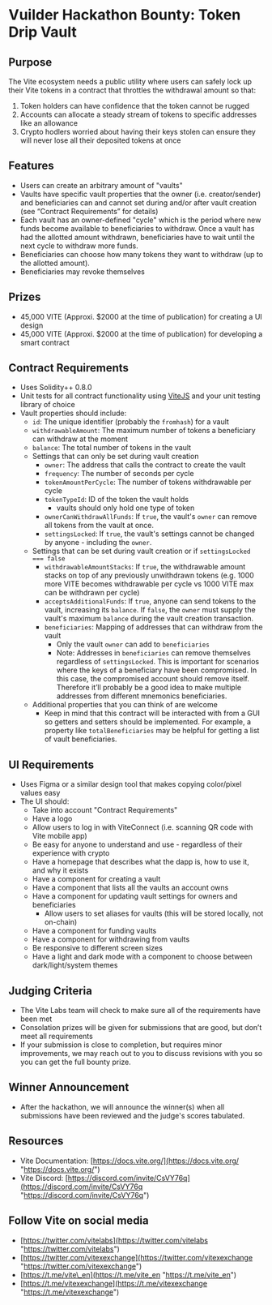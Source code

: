 # Vuilder Hackathon Bounty: Token Drip Vault

## Purpose

The Vite ecosystem needs a public utility where users can safely lock up their Vite tokens in a contract that throttles the withdrawal amount so that:
1. Token holders can have confidence that the token cannot be rugged
2. Accounts can allocate a steady stream of tokens to specific addresses like an allowance
3. Crypto hodlers worried about having their keys stolen can ensure they will never lose all their deposited tokens at once

## Features
- Users can create an arbitrary amount of "vaults"   
- Vaults have specific vault properties that the owner (i.e. creator/sender) and beneficiaries can and cannot set during and/or after vault creation (see “Contract Requirements” for details)   
- Each vault has an owner-defined "cycle" which is the period where new funds become available to beneficiaries to withdraw. Once a vault has had the allotted amount withdrawn, beneficiaries have to wait until the next cycle to withdraw more funds.
- Beneficiaries can choose how many tokens they want to withdraw (up to the allotted amount).
- Beneficiaries may revoke themselves

## Prizes
- 45,000 VITE (Approxi. $2000 at the time of publication) for creating a UI design   
- 45,000 VITE (Approxi. $2000 at the time of publication) for developing a smart contract

## Contract Requirements
- Uses Solidity++ 0.8.0   
- Unit tests for all contract functionality using [ViteJS](https://github.com/vitelabs/vite.js "https://github.com/vitelabs/vite.js") and your unit testing library of choice   
- Vault properties should include:
	- `id`: The unique identifier (probably the `fromhash`) for a vault   
	- `withdrawableAmount`: The maximum number of tokens a beneficiary can withdraw at the moment   
	- `balance`: The total number of tokens in the vault   
	- Settings that can only be set during vault creation
		- `owner`: The address that calls the contract to create the vault   
		- `frequency`: The number of seconds per cycle   
		- `tokenAmountPerCycle`: The number of tokens withdrawable per cycle   
		- `tokenTypeId`: ID of the token the vault holds
			- vaults should only hold one type of token       
		- `ownerCanWithdrawAllFunds`: If `true`, the vault's `owner` can remove all tokens from the vault at once.
		- `settingsLocked`: If `true`, the vault's settings cannot be changed by anyone - including the `owner`.    
	- Settings that can be set during vault creation or if `settingsLocked === false`
		- `withdrawableAmountStacks`: If `true`, the withdrawable amount stacks on top of any previously unwithdrawn tokens (e.g. 1000 more VITE becomes withdrawable per cycle vs 1000 VITE max can be withdrawn per cycle)   
		- `acceptsAdditionalFunds`: If `true`, anyone can send tokens to the vault, increasing its `balance`. If `false`, the `owner` must supply the vault's maximum `balance` during the vault creation transaction.
		- `beneficiaries`: Mapping of addresses that can withdraw from the vault
			- Only the vault `owner` can add to `beneficiaries`   
			- Note: Addresses in `beneficiaries` can remove themselves regardless of `settingsLocked`. This is important for scenarios where the keys of a beneficiary have been compromised. In this case, the compromised account should remove itself. Therefore it’ll probably be a good idea to make multiple addresses from different mnemonics beneficiaries.
	- Additional properties that you can think of are welcome
		- Keep in mind that this contract will be interacted with from a GUI so getters and setters should be implemented. For example, a property like `totalBeneficiaries` may be helpful for getting a list of vault beneficiaries.

## UI Requirements
- Uses Figma or a similar design tool that makes copying color/pixel values easy   
- The UI should:
	- Take into account "Contract Requirements"   
	- Have a logo   
	- Allow users to log in with ViteConnect (i.e. scanning QR code with Vite mobile app)   
	- Be easy for anyone to understand and use - regardless of their experience with crypto   
	- Have a homepage that describes what the dapp is, how to use it, and why it exists   
	- Have a component for creating a vault   
	- Have a component that lists all the vaults an account owns   
	- Have a component for updating vault settings for owners and beneficiaries
		- Allow users to set aliases for vaults (this will be stored locally, not on-chain)       
	- Have a component for funding vaults   
	- Have a component for withdrawing from vaults   
	- Be responsive to different screen sizes   
	- Have a light and dark mode with a component to choose between dark/light/system themes

## Judging Criteria
- The Vite Labs team will check to make sure all of the requirements have been met   
- Consolation prizes will be given for submissions that are good, but don’t meet all requirements   
- If your submission is close to completion, but requires minor improvements, we may reach out to you to discuss revisions with you so you can get the full bounty prize.

## Winner Announcement
- After the hackathon, we will announce the winner(s) when all submissions have been reviewed and the judge's scores tabulated.

## Resources
- Vite Documentation: [https://docs.vite.org/](https://docs.vite.org/ "https://docs.vite.org/")   
- Vite Discord: [https://discord.com/invite/CsVY76q](https://discord.com/invite/CsVY76q "https://discord.com/invite/CsVY76q")

## Follow Vite on social media
- [https://twitter.com/vitelabs](https://twitter.com/vitelabs "https://twitter.com/vitelabs")   
- [https://twitter.com/vitexexchange](https://twitter.com/vitexexchange "https://twitter.com/vitexexchange")   
- [https://t.me/vite\_en](https://t.me/vite_en "https://t.me/vite_en")   
- [https://t.me/vitexexchange](https://t.me/vitexexchange "https://t.me/vitexexchange")